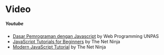 # Video

##### Youtube

* [Dasar Pemrograman dengan Javascript](https://www.youtube.com/playlist?list=PLFIM0718LjIWXagluzROrA-iBY9eeUt4w) by Web Programming UNPAS
* [JavaScript Tutorials for Beginners](https://www.youtube.com/playlist?list=PL4cUxeGkcC9i9Ae2D9Ee1RvylH38dKuET) by The Net Ninja
* [Modern JavaScript Tutorial](https://www.youtube.com/playlist?list=PL4cUxeGkcC9haFPT7J25Q9GRB_ZkFrQAc) by The Net Ninja
